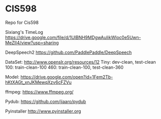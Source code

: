 # CIS598
Repo for Cis598

Sixiang's TimeLog
https://drive.google.com/file/d/1UlBNH9MDgwAuIikWIoc0e5Uwn-MeZII4/view?usp=sharing

DeepSpeech2
https://github.com/PaddlePaddle/DeepSpeech

DataSet:
http://www.openslr.org/resources/12
Tiny:
dev-clean, test-clean
100:
train-clean-100
460:
train-clean-100, test-clean-360

Model:
https://drive.google.com/open?id=1Fem2Tb-hKtXAGt_xnJKMewqXzv6cFZVu

ffmpeg:
https://www.ffmpeg.org/

Pydub:
https://github.com/jiaaro/pydub

Pyinstaller
http://www.pyinstaller.org

